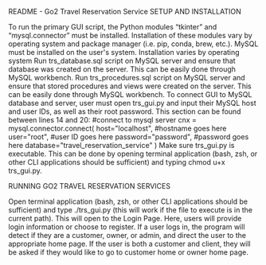 
README - Go2 Travel Reservation Service
SETUP AND INSTALLATION

To run the primary GUI script, the Python modules “tkinter” and “mysql.connector” must be installed. 
Installation of these modules vary by operating system and package manager (i.e. pip, conda, brew, etc.). 
MySQL must be installed on the user's system. Installation varies by operating system
Run trs_database.sql script on MySQL server and ensure that database was created on the server. This can be easily done through MySQL workbench.
Run trs_procedures.sql script on MySQL server and ensure that stored procedures and views were created on the server. This can be easily done through MySQL workbench.
To connect GUI to MySQL database and server, user must open trs_gui.py and input their MySQL host and user IDs, as well as their root password. This section can be found between lines 14 and 20:
#connect to mysql server
cnx = mysql.connector.connect(
   	host="localhost",  #hostname goes here
    	user="root",	#user ID goes here
    	password="password",  #password goes here
    	database="travel_reservation_service"
)
Make sure trs_gui.py is executable. This can be done by opening terminal application (bash, zsh, or other CLI applications should be sufficient) and typing chmod u+x trs_gui.py. 

RUNNING GO2 TRAVEL RESERVATION SERVICES

Open terminal application (bash, zsh, or other CLI applications should be sufficient) and type ./trs_gui.py (this will work if the file to execute is in the current path). 
This will open to the Login Page.
Here, users will provide login information or choose to register. 
If a user logs in, the program will detect if they are a customer, owner, or admin, and direct the user to the appropriate home page. 
If the user is both a customer and client, they will be asked if they would like to go to customer home or owner home page.
